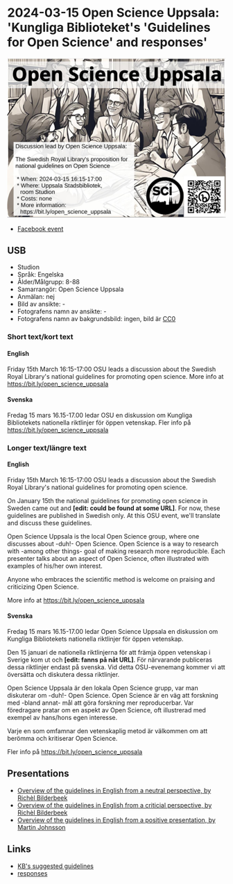# 2024-03-15 Open Science Uppsala: 'Kungliga Biblioteket's 'Guidelines for Open Science' and responses'

![Open Science Uppsala: 'Kungliga Biblioteket's 'Guidelines for Open Science' and responses'](20240315_osu_screens.jpg)

* [Facebook event](https://fb.me/e/1Lntichpm)

## USB

* Studion
* Språk: Engelska
* Ålder/Målgrupp: 8-88
* Samarrangör: Open Science Uppsala
* Anmälan: nej
* Bild av ansikte: -
* Fotografens namn av ansikte: -
* Fotografens namn av bakgrundsbild: ingen, bild är [CC0](https://en.wikipedia.org/wiki/Creative_Commons_license#Zero_/_public_domain)

### Short text/kort text

#### English

Friday 15th March 16:15-17:00 OSU leads a discussion about
the Swedish Royal Library's natio­nal guide­li­nes for promoting open science.
More info at <https://bit.ly/open_science_uppsala>

#### Svenska

Fredag 15 mars 16.15-17.00 ledar OSU en diskussion om
Kungliga Bibliotekets nationella riktlinjer för öppen vetenskap.
Fler info på <https://bit.ly/open_science_uppsala>

### Longer text/längre text

#### English

Friday 15th March 16:15-17:00 OSU leads a discussion about
the Swedish Royal Library's natio­nal guide­li­nes for promoting open science.

On January 15th the natio­nal guide­li­nes for promoting open science in Sweden
came out and **[edit: could be found at some URL]**.
For now, these guidelines are published in Swedish only.
At this OSU event, we'll translate and discuss these guidelines.

Open Science Uppsala is the local Open Science group,
where one discusses about -duh!- Open Science.
Open Science is a way to research with -among other things-
goal of making research more reproducible.
Each presenter talks about an aspect of Open Science, often
illustrated with examples of his/her own interest.

Anyone who embraces the scientific method is welcome
on praising and criticizing Open Science.

More info at <https://bit.ly/open_science_uppsala>

#### Svenska

Fredag 15 mars 16.15-17.00 ledar Open Science Uppsala
en diskussion om
Kungliga Bibliotekets nationella riktlinjer för öppen vetenskap.

Den 15 januari de nationella riktlinjerna för att främja öppen vetenskap i Sverige
kom ut och **[edit: fanns på nåt URL]**.
För närvarande publiceras dessa riktlinjer endast på svenska.
Vid detta OSU-evenemang kommer vi att översätta och diskutera dessa riktlinjer.

Open Science Uppsala är den lokala Open Science grupp,
var man diskuterar om -duh!- Open Science.
Open Science är en väg att forskning med -bland annat-
mål att göra forskning mer reproducerbar.
Var föredragare pratar om en aspekt av Open Science, oft
illustrerad med exempel av hans/hons egen interesse.

Varje en som omfamnar den vetenskaplig metod är välkommen
om att berömma och kritiserar Open Science.

Fler info på <https://bit.ly/open_science_uppsala>

## Presentations

* [Overview of the guidelines in English from a neutral perspective, by Richèl Bilderbeek](https://youtu.be/mMDhbwCyYko)
* [Overview of the guidelines in English from a criticial perspective, by Richèl Bilderbeek](https://youtu.be/--Z81_3JrH8?si=T8z2QjlLAAgYALKD)
* [Overview of the guidelines in English from a positive presentation, by Martin Johnsson](osu_march2024.pdf)

## Links

* [KB's suggested guidelines](https://www.kb.se/samverkan-och-utveckling/nationella-riktlinjer-for-oppen-vetenskap.html)
* [responses](https://www.kb.se/samverkan-och-utveckling/nationella-riktlinjer-for-oppen-vetenskap/inkomna-svar.html)

